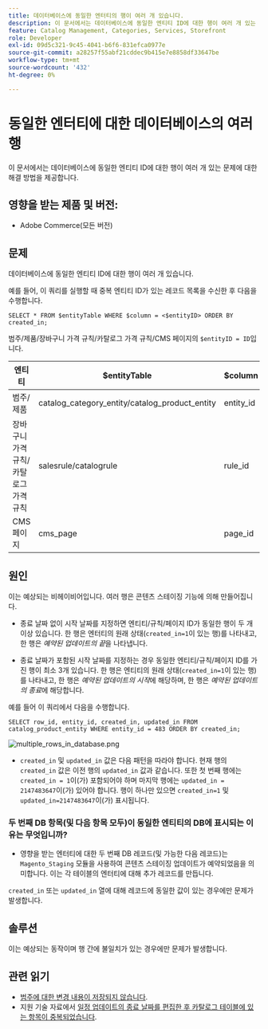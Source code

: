 ```yaml
---
title: 데이터베이스에 동일한 엔터티의 행이 여러 개 있습니다.
description: 이 문서에서는 데이터베이스에 동일한 엔티티 ID에 대한 행이 여러 개 있는 문제에 대한 해결 방법을 제공합니다.
feature: Catalog Management, Categories, Services, Storefront
role: Developer
exl-id: 09d5c321-9c45-4041-b6f6-831efca0977e
source-git-commit: a28257f55abf21cddec9b415e7e8858df33647be
workflow-type: tm+mt
source-wordcount: '432'
ht-degree: 0%

---
```


# 동일한 엔터티에 대한 데이터베이스의 여러 행

이 문서에서는 데이터베이스에 동일한 엔티티 ID에 대한 행이 여러 개 있는 문제에 대한 해결 방법을 제공합니다.

## 영향을 받는 제품 및 버전:

* Adobe Commerce(모든 버전)

## 문제

데이터베이스에 동일한 엔티티 ID에 대한 행이 여러 개 있습니다.

예를 들어, 이 쿼리를 실행할 때 중복 엔티티 ID가 있는 레코드 목록을 수신한 후 다음을 수행합니다.

```
SELECT * FROM $entityTable WHERE $column = <$entityID> ORDER BY created_in;
```

범주/제품/장바구니 가격 규칙/카탈로그 가격 규칙/CMS 페이지의 `$entityID = ID`입니다.

| 엔티티 | $entityTable | $column |
|------------------|-----------------------------------|------------------|
| 범주/제품 | catalog_category_entity/catalog_product_entity | entity_id |
| 장바구니 가격 규칙/카탈로그 가격 규칙 | salesrule/catalogrule | rule_id |
| CMS 페이지 | cms_page | page_id |

## 원인

이는 예상되는 비헤이비어입니다. 여러 행은 콘텐츠 스테이징 기능에 의해 만들어집니다.

* 종료 날짜 없이 시작 날짜를 지정하면 엔티티/규칙/페이지 ID가 동일한 행이 두 개 이상 있습니다. 한 행은 엔터티의 원래 상태(`created_in=1`이 있는 행)를 나타내고, 한 행은 *예약된 업데이트의 끝*&#x200B;을 나타냅니다.

* 종료 날짜가 포함된 시작 날짜를 지정하는 경우 동일한 엔티티/규칙/페이지 ID를 가진 행이 최소 3개 있습니다. 한 행은 엔티티의 원래 상태(`created_in=1`이 있는 행)를 나타내고, 한 행은 *예약된 업데이트의 시작*&#x200B;에 해당하며, 한 행은 *예약된 업데이트의 종료*&#x200B;에 해당합니다.

예를 들어 이 쿼리에서 다음을 수행합니다.

```
SELECT row_id, entity_id, created_in, updated_in FROM catalog_product_entity WHERE entity_id = 483 ORDER BY created_in;
```

![multiple_rows_in_database.png](assets/multiple_rows_in_database.png)

* `created_in` 및 `updated_in` 값은 다음 패턴을 따라야 합니다. 현재 행의 `created_in` 값은 이전 행의 `updated_in` 값과 같습니다. 또한 첫 번째 행에는 `created_in = 1`이(가) 포함되어야 하며 마지막 행에는 `updated_in = 2147483647`이(가) 있어야 합니다. 행이 하나만 있으면 `created_in=1` 및 `updated_in=2147483647`이(가) 표시됩니다.

### 두 번째 DB 항목(및 다음 항목 모두)이 동일한 엔티티의 DB에 표시되는 이유는 무엇입니까?

* 영향을 받는 엔터티에 대한 두 번째 DB 레코드(및 가능한 다음 레코드)는 `Magento_Staging` 모듈을 사용하여 콘텐츠 스테이징 업데이트가 예약되었음을 의미합니다. 이는 각 테이블의 엔터티에 대해 추가 레코드를 만듭니다.

`created_in` 또는 `updated_in` 열에 대해 레코드에 동일한 값이 있는 경우에만 문제가 발생합니다.

## 솔루션

이는 예상되는 동작이며 행 간에 불일치가 있는 경우에만 문제가 발생합니다.

## 관련 읽기

* [범주에 대한 변경 내용이 저장되지 않습니다](https://experienceleague.adobe.com/docs/commerce-knowledge-base/kb/troubleshooting/miscellaneous/changes-to-categories-are-not-being-saved.html).
* 지원 기술 자료에서 [일정 업데이트의 종료 날짜를 편집한 후 카탈로그 테이블에 있는 항목이 중복되었습니다](https://experienceleague.adobe.com/docs/commerce-knowledge-base/kb/troubleshooting/known-issues-patches-attached/duplicate-entries-in-the-catalogrule-table-after-editing-the-end-date-of-a-schedule-update.html).
